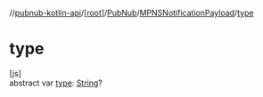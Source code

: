 //[pubnub-kotlin-api](../../../../index.md)/[[root]](../../index.md)/[PubNub](../index.md)/[MPNSNotificationPayload](index.md)/[type](type.md)

# type

[js]\
abstract var [type](type.md): [String](https://kotlinlang.org/api/latest/jvm/stdlib/kotlin-stdlib/kotlin/-string/index.html)?
